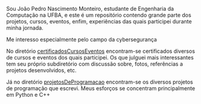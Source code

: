 Sou João Pedro Nascimento Monteiro, estudante de Engenharia da Computação na UFBA, e este é um repositório contendo grande parte dos projetos, cursos, eventos, enfim, experiências das quais participei durante minha jornada.

Me interesso especialmente pelo campo da cybersegurança 

No diretório [certificadosCursosEventos](https://github.com/JoaoNasMonteiro/profissionalEAcademico/tree/24ea689e1ec27fd240b823d6c4e2e56040b1418d/certificadosCursosEventos) encontram-se certificados diversos de cursos e eventos dos quais participei. Os que julguei mais interessantes tem seu próprio subdiretório com discussão sobre, fotos, referências a projetos desenvolvidos, etc.

Já no diretório [projetosDeProgramacao](https://github.com/JoaoNasMonteiro/profissionalEAcademico/tree/24ea689e1ec27fd240b823d6c4e2e56040b1418d/projetosDeProgramacao) encontram-se os diversos projetos de programação que escrevi. Meus esforços se concentram principalmente em Python e C++
